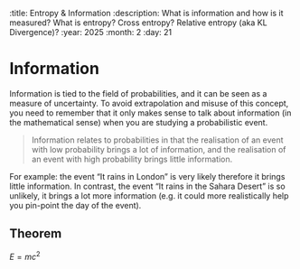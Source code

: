 :title: Entropy & Information
:description: What is information and how is it measured? What is entropy? Cross entropy? Relative entropy (aka KL Divergence)?
:year: 2025
:month: 2
:day: 21


# Information

Information is tied to the field of probabilities, and it can be seen as a measure of uncertainty. To avoid extrapolation and misuse of this concept, you need to remember that it only makes sense to talk about information (in the mathematical sense) when you are studying a probabilistic event.

> Information relates to probabilities in that the realisation of an event with low probability brings a lot of information, and the realisation of an event with high probability brings little information.

For example: the event “It rains in London” is very likely therefore it brings little information. In contrast, the event “It rains in the Sahara Desert” is so unlikely, it brings a lot more information (e.g. it could more realistically help you pin-point the day of the event).

## Theorem

$E=mc^2$
